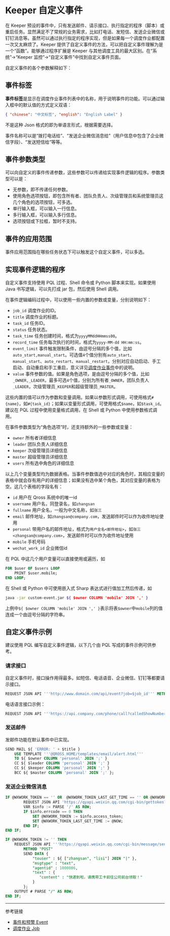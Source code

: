 # Keeper 自定义事件

在 Keeper 预设的事件中，只有发送邮件、请示接口、执行指定的程序（脚本）或重启任务。显然满足不了常规的业务需求，比如打电话、发短信、发送企业微信或钉钉消息等。虽然可以通过执行指定的程序实现，但是如果每一个调度作业都配置一次又太麻烦了。Keeper 提供了自定义事件的方法，可以把自定义事件理解为是一个“函数”。能够通过程序扩展是 Keeper 与其他调度工具的最大区别。在“系统”->“Keeper 监控”->“自定义事件”中找到自定义事件页面。

自定义事件的各个参数解释如下：

## 事件标签

**事件标签**是显示在调度作业事件列表中的名称，用于说明事件的功能。可以通过输入框中的默认值的方式定义双语：
```json
{ "chinese": "中文标签", "english": "English Label" }
```
不是这种 Json 格式的即为单语言形式，根据需要选择。

事件名称可以是“拨打电话给”、“发送企业微信消息给”（用户信息中包含了企业微信字段）、“发送短信给”等等。

##  事件参数类型

可以向自定义的事件传递参数，这些参数可以传递给实现事件逻辑的程序。参数类型可以是：

* 无参数，即不传递任何参数。
* 使用角色选项按钮，即包含所有者、团队负责人、次级管理员和系统管理员这几个角色的选项按钮，可多选。
* 单行输入框，可以输入一行信息。
* 多行输入框，可以输入多行信息。
* 选项按钮或下拉框，暂时不支持。

## 事件的应用范围

事件应用范围指在哪些任务状态下可以触发这个自定义事件，可以多选。

## 实现事件逻辑的程序

自定义事件支持使用 PQL 过程、Shell 命令或 Python 脚本来实现。如果使用 Java 书写逻辑，可以先打成 jar 包，然后使用 Shell 调用。

在事件逻辑编码过程中，可以使用一些内置的参数或变量，分别说明如下：

* `job_id` 调度作业的ID。
* `title` 调度作业的标题。
* `task_id` 任务ID。
* `status` 任务状态。
* `task_time` 任务创建时间，格式为`yyyyMMddHHmmss00`。
* `record_time`  任务每次执行的时间，格式为`yyyy-MM-dd HH:mm:ss`。
* `event_limit` 事件触发限制条件，由逗号分隔的多个值，比如`auto_start,manual_start`。可选值`4`个值分别有`auto_start`、`manual_start`、`auto_restart`、`manual_restart`，分别对应自动启动、手工启动、自动重启和手工重启，意义详见[调度作业事件](/keeper/event.md)中的说明。
* `value` 事件参数的值。如果是角色选项，是由逗号分隔的多个值，比如`_OWNER,_LEADER`，最多可选`4`个值，分别为所有者`_OWNER`，团队负责人`_LEADER`，次级管理员`_KEEPER`和超级管理员`_MASTER`。

这些内置的值可以作为参数和变量调用。如果以参数形式调用，可使用格式`#{name}`，如`#{task_id}`；如果以变量形式调用，可使用格式`$name`，如`$task_id`。建议在 PQL 过程中使用变量格式调用，在 Shell 或 Python 中使用参数格式调用。

在事件参数类型为“角色选项”时，还支持额外的一些参数或变量：

* `owner` 所有者详细信息
* `leader` 团队负责人详细信息
* `keeper` 次级管理员详细信息
* `master` 超级管理员详细信息
* `users` 所有选中角色的详细信息

以上几个变量类型均为数据表格。当事件参数值选中对应的角色时，其相应变量的表格中就会存有用户的详细信息；如果没有选中某个角色，其对应变量的表格为空。这几个表格的字段名有：

* `id` 用户在 Qross 系统中的唯一id
* `username` 用户名，同登录名，如`zhangsan`
* `fullname` 用户全名，一般为中文名称，如`张三`
* `email` 邮件地址，如`zhangsan@company.com`，发送邮件时可以作为收件地址使用
* `personal` 带用户名的邮件地址，格式为`用户全名<邮件地址>`，如`张三<zhangsan@company.com>`，发送邮件时可以作为收件地址使用
* `mobile` 手机号码
* `wechat_work_id` 企业微信id

在 PQL 中这几个用户变量可以直接使用或遍历，如

```sql
FOR $user OF $users LOOP
    PRINT $user.mobile;
END LOOP;
```

在 Shell 或 Python 中可使用嵌入式 Sharp 表达式进行值加工然后传递，如

```sh
java -jar custom-event.jar ${ $owner COLUMN 'mobile' JOIN ',' }
```

上例中`${ $owner COLUMN 'mobile' JOIN ',' }`表示将表`$owner`中`mobile`列的值连成一个由逗号分隔的字符串。


## 自定义事件示例

建议使用 PQL 编写自定义事件逻辑，以下几个由 PQL 写成的事件示例可供参考。

### 请求接口

自定义事件时，接口操作用得最多。如短信、电话语音、企业微信、钉钉等都要请示接口。

```sql
REQUEST JSON API '''http://www.domain.com/api/event?job=$job_id''' METHOD 'POST';
```

电话语言接口示例：

```sql
REQUEST JSON API '''https://api.company.com/phone/call?calledShowNumber=01086483133&calledNumber=${ $users COLUMN 'mobile' JOIN ','  }&ttsCode=TTS_169899687&deptNo=0007&token=7f0e43a86e15a20bdff07a160e0b9cc4&cId=9999&name=SingleCallByVoice&jobId=$job_id&jobTitle=${ $title URL ENCODE }''' METHOD 'POST';
```

### 发送邮件

发邮件功能在默认事件中已实现。

```sql
SEND MAIL ${ 'ERROR: ' + $title }
    USE TEMPLATE '''@QROSS_HOME/templates/email/alert.html'''
    TO ${ $owner COLUMN 'personal' JOIN ';' }
    CC ${ $leader COLUMN 'personal' JOIN ';' }
    CC ${ $keeper COLUMN 'personal' JOIN ';' }
    BCC ${ $master COLUMN 'personal' JOIN ';' };
```

### 发送企业微信消息

```sql
IF @WXWORK_TOKEN == '' OR  @WXWORK_TOKEN_LAST_GET_TIME == '' OR @WXWORK_TOKEN_LAST_GET_TIME EARLIER @NOW >= 7200 SECONDS THEN
		REQUEST JSON API 'https://qyapi.weixin.qq.com/cgi-bin/gettoken?corpid=@CORPID&corpsecret=f9ekY5w52_2FmVSsFu8MIqp82xgc4FG5mXMnXl8ma_Q';
		VAR $info := PARSE '/' AS ROW;
		IF $info.errcode == 0 THEN
			SET @WXWORK_TOKEN := $info.access_token;
			SET @WXWORK_TOKEN_LAST_GET_TIME := @NOW;
		END IF;
END IF;

IF @WXWORK_TOKEN != '' THEN
    REQUEST JSON API '''https://qyapi.weixin.qq.com/cgi-bin/message/send?access_token=@WXWORK_TOKEN'''
        METHOD "POST"
        SEND DATA {
            "touser" : ${ ["zhangsan", "lisi"] JOIN "|" },
            "msgtype" : "text",
            "agentid" : 1000086,
            "text" : {
               "content" : "快递到啦，请携带工卡前往公司前台领取！"
            }
        };
    OUTPUT # PARSE "/" AS ROW;
END IF;
```

---
参考链接

* [事件和预警 Event](/keeper/event.md)
* [调度作业 Job](/keeper/job.md)
